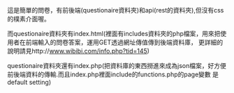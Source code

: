 這是簡單的問卷，有前後端(questionaire資料夾)和api(rest的資料夾),但沒有css的樸素介面喔。<br />

而questionaire資料夾有index.html(裡面有includes資料夾的php檔案，用來把使用者在前端輸入的問卷答案，運用GET透過網址傳值傳到後端資料庫，
更詳細的說明請見http://www.wibibi.com/info.php?tid=145)<br />

questionaire資料夾還有index.php(把資料庫的東西撈進來成為json檔案，好方便前後端資料的傳輸.而且index.php裡面include的functions.php的page變數
是default setting)
